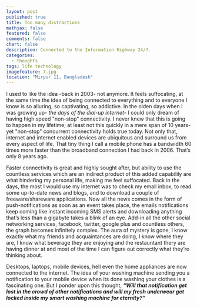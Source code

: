 ```yaml
---
layout: post
published: true
title: Too many distractions
mathjax: false
featured: false
comments: false
chart: false
description: Connected to the Information Highway 24/7.
categories: 
  - thoughts
tags: life technology
imagefeature: 7.jpg
location: "Mirpur 11, Bangladesh"
---
```


I used to like the idea -back in 2003- not anymore. It feels suffocating, at the same time the idea of being connected to everything and to everyone I know is so alluring, so captivating, so addictive. In the olden days when I was growing up- _the days of the dial-up internet_- I could only dream of having high speed "non-stop" connectivity. I never knew that this is going to happen in my lifetime; at least not this quickly in a mere span of 10 years- yet "non-stop" concurrent connectivity holds true today. Not only that, internet and internet enabled devices are ubiquitous and surround us from every aspect of life. That tiny thing I call a mobile phone has a bandwidth 60 times more faster than the broadband connection I had back in 2006. That’s only 8 years ago.

Faster connectivity is great and highly sought after, but ability to use the countless services which are an indirect product of this added capabilily are what hindering my personal life, making me feel suffocated. Back in the days, the most I would use my internet was to check my email inbox, to read some up-to-date news and blogs, and to download a couple of freeware/shareware applications. Now all the news comes in the form of push-notifications as soon as an event takes place, the emails notifications keep coming like instant incoming SMS alerts and downloading anything that’s less than a gigabyte takes a blink of an eye. Add-in all the other social networking services, facebook, twitter, google plus and countless others, the graph becomes infinitely complex. The aura of mystery is gone, I know exactly what my friends and acquaintances are doing, I know where they are, I know what beverage they are enjoying and the restauntant thery are having dinner at and most of the time I can figure out correctly what they’re thinking about.

Desktops, laptops, mobile devices, hell even the home appliances are now connected to the internet. The idea of your washing machine sending you a notification to your mobile device when its done washing your clothes is a fascinating one. But I ponder upon this thought, **_“Will that notification get lost in the crowd of other notifications and will my fresh underwear get locked inside my smart washing machine for eternity?”_**